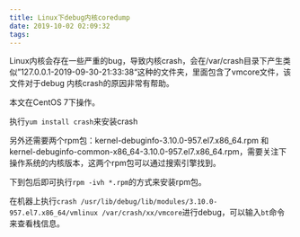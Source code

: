 ```yaml
---
title: Linux下debug内核coredump
date: 2019-10-02 02:09:32
tags:
---
```


Linux内核会存在一些严重的bug，导致内核crash，会在/var/crash目录下产生类似”127.0.0.1-2019-09-30-21:33:38“这种的文件夹，里面包含了vmcore文件，该文件对于debug 内核crash的原因非常有帮助。

本文在CentOS 7下操作。

执行`yum install crash`来安装crash

另外还需要两个rpm包：kernel-debuginfo-3.10.0-957.el7.x86_64.rpm 和 kernel-debuginfo-common-x86_64-3.10.0-957.el7.x86_64.rpm，需要关注下操作系统的内核版本，这两个rpm包可以通过搜索引擎找到。

下到包后即可执行`rpm -ivh *.rpm`的方式来安装rpm包。

在机器上执行`crash /usr/lib/debug/lib/modules/3.10.0-957.el7.x86_64/vmlinux /var/crash/xx/vmcore`进行debug，可以输入`bt`命令来查看栈信息。
